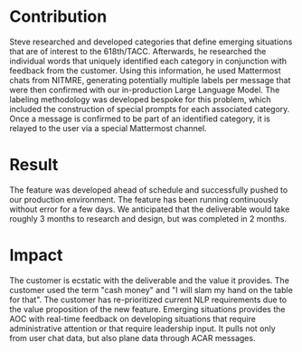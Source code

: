 # Contribution

Steve researched and developed categories that define emerging situations that are of interest to the 618th/TACC. Afterwards, he researched the individual words that uniquely identified each category in conjunction with feedback from the customer. Using this information, he used Mattermost chats from NITMRE, generating potentially multiple labels per message that were then confirmed with our in-production Large Language Model. The labeling methodology was developed bespoke for this problem, which included the construction of special prompts for each associated category. Once a message is confirmed to be part of an identified category, it is relayed to the user via a special Mattermost channel.
# Result

The feature was developed ahead of schedule and successfully pushed to our production environment. The feature has been running continuously without error for a few days. We anticipated that the deliverable would take roughly 3 months to research and design, but was completed in 2 months. 
# Impact

The customer is ecstatic with the deliverable and the value it provides. The customer used the term "cash money" and "I will slam my hand on the table for that". The customer has re-prioritized current NLP requirements due to the value proposition of the new feature. Emerging situations provides the AOC with real-time feedback on developing situations that require administrative attention or that require leadership input. It pulls not only from user chat data, but also plane data through ACAR messages.  
